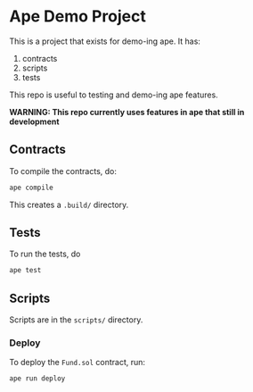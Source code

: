# Ape Demo Project

This is a project that exists for demo-ing ape. It has:

1. contracts
2. scripts
3. tests

This repo is useful to testing and demo-ing ape features.

**WARNING: This repo currently uses features in ape that still in development**

## Contracts

To compile the contracts, do:

```bash
ape compile
```

This creates a `.build/` directory.

## Tests

To run the tests, do

```bash
ape test
```

## Scripts

Scripts are in the `scripts/` directory.

### Deploy

To deploy the `Fund.sol` contract, run:

```bash
ape run deploy
```
